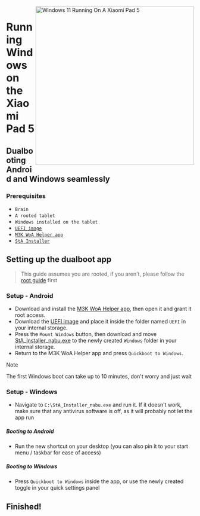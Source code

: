 <img align="right" src="https://raw.githubusercontent.com/erdilS/Port-Windows-11-Xiaomi-Pad-5/main/nabu.png" width="425" alt="Windows 11 Running On A Xiaomi Pad 5">


# Running Windows on the Xiaomi Pad 5

## Dualbooting Android and Windows seamlessly

### Prerequisites
- ```Brain```
- ```A rooted tablet```
- ```Windows installed on the tablet```
- [```UEFI image```](https://github.com/erdilS/Port-Windows-11-Xiaomi-Pad-5/releases/download/UEFI/uefi-v3.img)
- [```M3K WoA Helper app```](https://github.com/woa-vayu/WoA-Helper-M3K/releases/latest)
- [```StA Installer```](https://github.com/erdilS/Port-Windows-11-Xiaomi-Pad-5/releases/download/dualboot/StA_Installer_nabu.exe)

## Setting up the dualboot app
> This guide assumes you are rooted, if you aren't, please follow the [root guide](2-rootguide-en.md) first

### Setup - Android

- Download and install the [M3K WoA Helper app](https://github.com/woa-vayu/WoA-Helper-M3K/releases/latest), then open it and grant it root access.
- Download the [UEFI image](https://github.com/erdilS/Port-Windows-11-Xiaomi-Pad-5/releases/download/UEFI/uefi-v3.img) and place it inside the folder named `UEFI` in your internal storage.
- Press the `Mount Windows` button, then download and move [StA_Installer_nabu.exe](https://github.com/erdilS/Port-Windows-11-Xiaomi-Pad-5/releases/download/dualboot/StA_Installer_nabu.exe) to the newly created `Windows` folder in your internal storage.
- Return to the M3K WoA Helper app and press `Quickboot to Windows`.
  
> [!NOTE]
>  The first Windows boot can take up to 10 minutes, don't worry and just wait
### Setup - Windows
- Navigate to `C:\StA_Installer_nabu.exe` and run it. If it doesn't work, make sure that any antivirus software is off, as it will probably not let the app run

##### Booting to Android
  - Run the new shortcut on your desktop (you can also pin it to your start menu / taskbar for ease of access)

##### Booting to Windows
  - Press `Quickboot to Windows` inside the app, or use the newly created toggle in your quick settings panel
  
## Finished!

